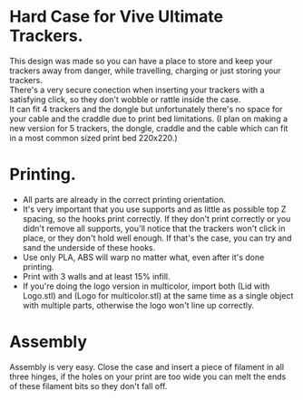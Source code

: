 # Hard Case for Vive Ultimate Trackers.



This design was made so you can have a place to store and keep your trackers away from danger, while travelling, charging or just storing your trackers.  
There's a very secure conection when inserting your trackers with a satisfying click, so they don't wobble or rattle inside the case.  
It can fit 4 trackers and the dongle but unfortunately there's no space for your cable and the craddle due to print bed limitations. (I plan on making a new version for 5 trackers, the dongle, craddle and the cable which can fit in a most common sized print bed 220x220.)   
   
# Printing.

* All parts are already in the correct printing orientation.
* It's very important that you use supports and as little as possible top Z spacing, so the hooks print correctly. If they don't print correctly or you didn't remove all supports, you'll notice that the trackers won't click in place, or they don't hold well enough. If that's the case, you can try and sand the underside of these hooks.
* Use only PLA, ABS will warp no matter what, even after it's done printing.   
* Print with 3 walls and at least 15% infill.
* If you're doing the logo version in multicolor, import both (Lid with Logo.stl) and (Logo for multicolor.stl) at the same time as a single object with multiple parts, otherwise the logo won't line up correctly.   
   
# Assembly
Assembly is very easy. Close the case and insert a piece of filament in all three hinges, if the holes on your print are too wide you can melt the ends of these filament bits so they don't fall off.
